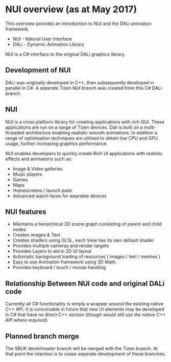 # NUI overview (as at May 2017)

This overview provides an introduction to NUI and the DALi animation framework.

+ NUI  - Natural User Interface
+ DALi - Dynamic Animation Library

NUI is a C# interface to the original DALi graphics library.

## Development of NUI

DALi was originally developed in C++, then subsequently developed in parallel in C#. A seperate Tizen
NUI branch was created from this C# DALi branch.

## NUI 

NUI is a cross platform library for creating applications with rich GUI. These applications are run on a
range of Tizen devices. Dali is built on a multi-threaded architecture enabling realistic smooth animations.
In addition a range of optimisation techniques are utilised to obtain low CPU and GPU usage, further
increasing graphics performance.

NUI enables developers to quickly create Rich UI applications with realistic effects and animations such as:

 + Image & Video galleries
 + Music players
 + Games
 + Maps
 + Homescreens / launch pads
 + Advanced watch faces for wearable devices

## NUI features

 + Maintains a hierarchical 3D scene graph consisting of parent and child nodes
 + Creates images & Text
 + Creates shaders using GLSL, each View has its own default shader
 + Provides multiple cameras and render targets
 + Provides Layers to aid in 2D UI layout
 + Automatic background loading of resources ( images / text / meshes )
 + Easy to use Animation framework using 3D Math.
 + Provides keyboard / touch / mouse handling

## Relationship Between NUI code and original DALi code

Currently all C# functionality is simply a wrapper around the existing native C++ API. It is conceivable in
future that new UI elements may be developed in C# that have no direct C++ version (_though would still use the
native C++ API where required_).

## Planned branch merge

The SRUK devel/master branch will be merged with the Tizen branch. At that point the intention is to cease seperate
development of these branches.

